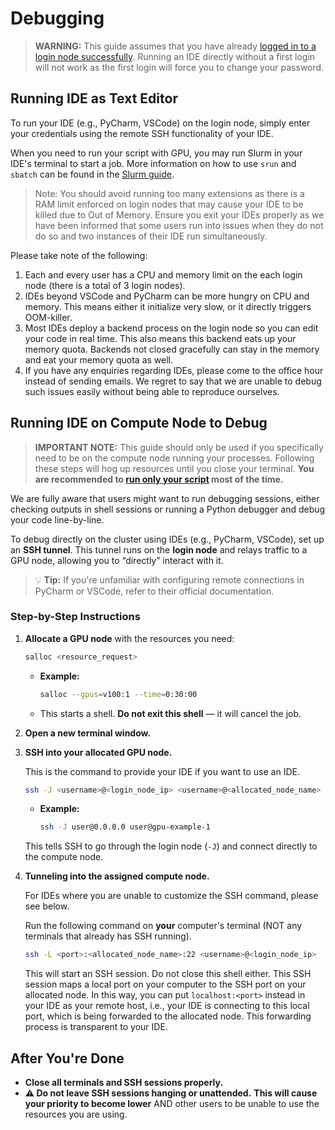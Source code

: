 # Debugging

> **WARNING:** This guide assumes that you have already [logged in to a login
> node successfully](login.md). Running an IDE directly without a first login
> will not work as the first login will force you to change your password.

## Running IDE as Text Editor

To run your IDE (e.g., PyCharm, VSCode) on the login node, simply enter your
credentials using the remote SSH functionality of your IDE.

When you need to run your script with GPU, you may run Slurm in your IDE's
terminal to start a job. More information on how to use `srun` and `sbatch` can
be found in the [Slurm guide](slurm.md).

> Note: You should avoid running too many extensions as there is a RAM limit
> enforced on login nodes that may cause your IDE to be killed due to Out of
> Memory. Ensure you exit your IDEs properly as we have been informed that some
> users run into issues when they do not do so and two instances of their IDE
> run simultaneously.

Please take note of the following:

1. Each and every user has a CPU and memory limit on the each login node (there
   is a total of 3 login nodes).
2. IDEs beyond VSCode and PyCharm can be more hungry on CPU and memory. This
   means either it initialize very slow, or it directly triggers OOM-killer.
3. Most IDEs deploy a backend process on the login node so you can edit your
   code in real time. This also means this backend eats up your memory quota.
   Backends not closed gracefully can stay in the memory and eat your memory
   quota as well.
4. If you have any enquiries regarding IDEs, please come to the office hour
   instead of sending emails. We regret to say that we are unable to debug such
   issues easily without being able to reproduce ourselves.

## Running IDE on Compute Node to Debug

> **IMPORTANT NOTE:** This guide should only be used if you specifically need
> to be on the compute node running your processes. Following these steps will
> hog up resources until you close your terminal.
> **You are recommended to [run only your script](slurm.md) most of the time.**

We are fully aware that users might want to run debugging sessions, either
checking outputs in shell sessions or running a Python debugger and debug your
code line-by-line.

To debug directly on the cluster using IDEs (e.g., PyCharm, VSCode), set up an
**SSH tunnel**. This tunnel runs on the **login node** and relays traffic to a
GPU node, allowing you to “directly” interact with it.

> 💡 **Tip:** If you're unfamiliar with configuring remote connections in
> PyCharm or VSCode, refer to their official documentation.

### Step-by-Step Instructions

1. **Allocate a GPU node** with the resources you need:

    ```bash
    salloc <resource_request>
    ```
    - **Example:**
      ```bash
      salloc --gpus=v100:1 --time=0:30:00
      ```
    - This starts a shell. **Do not exit this shell** — it will cancel the job.

2. **Open a new terminal window.**

3. **SSH into your allocated GPU node.**

    This is the command to provide your IDE if you want to use an IDE.

    ```bash
    ssh -J <username>@<login_node_ip> <username>@<allocated_node_name>
    ```

    - **Example:**
      ```bash
      ssh -J user@0.0.0.0 user@gpu-example-1
      ```

    This tells SSH to go through the login node (`-J`) and connect directly to
    the compute node.

5. **Tunneling into the assigned compute node.**

    For IDEs where you are unable to customize the SSH command, please see
    below.

    Run the following command on **your** computer's terminal (NOT any terminals
    that already has SSH running).

    ```bash
    ssh -L <port>:<allocated_node_name>:22 <username>@<login_node_ip>
    ```

    This will start an SSH session. Do not close this shell either. This SSH
    session maps a local port on your computer to the SSH port on your allocated
    node. In this way, you can put `localhost:<port>` instead in your IDE as
    your remote host, i.e., your IDE is connecting to this local port, which is
    being forwarded to the allocated node. This forwarding process is
    transparent to your IDE.

## After You're Done

- **Close all terminals and SSH sessions properly.**
- **⚠️ Do not leave SSH sessions hanging or unattended.**
    **This will cause your priority to become lower** AND other users to be
    unable to use the resources you are using.
